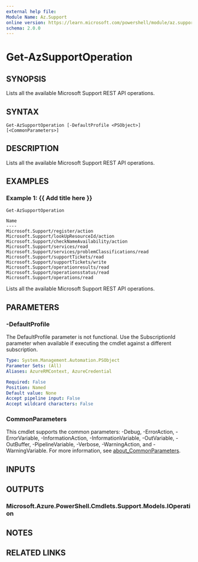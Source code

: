 ```yaml
---
external help file:
Module Name: Az.Support
online version: https://learn.microsoft.com/powershell/module/az.support/get-azsupportoperation
schema: 2.0.0
---
```


# Get-AzSupportOperation

## SYNOPSIS
Lists all the available Microsoft Support REST API operations.

## SYNTAX

```
Get-AzSupportOperation [-DefaultProfile <PSObject>] [<CommonParameters>]
```

## DESCRIPTION
Lists all the available Microsoft Support REST API operations.

## EXAMPLES

### Example 1: {{ Add title here }}
```powershell
Get-AzSupportOperation
```

```output
Name
----
Microsoft.Support/register/action
Microsoft.Support/lookUpResourceId/action
Microsoft.Support/checkNameAvailability/action
Microsoft.Support/services/read
Microsoft.Support/services/problemClassifications/read
Microsoft.Support/supportTickets/read
Microsoft.Support/supportTickets/write
Microsoft.Support/operationresults/read
Microsoft.Support/operationsstatus/read
Microsoft.Support/operations/read
```

Lists all the available Microsoft Support REST API operations.

## PARAMETERS

### -DefaultProfile
The DefaultProfile parameter is not functional.
Use the SubscriptionId parameter when available if executing the cmdlet against a different subscription.

```yaml
Type: System.Management.Automation.PSObject
Parameter Sets: (All)
Aliases: AzureRMContext, AzureCredential

Required: False
Position: Named
Default value: None
Accept pipeline input: False
Accept wildcard characters: False
```

### CommonParameters
This cmdlet supports the common parameters: -Debug, -ErrorAction, -ErrorVariable, -InformationAction, -InformationVariable, -OutVariable, -OutBuffer, -PipelineVariable, -Verbose, -WarningAction, and -WarningVariable. For more information, see [about_CommonParameters](http://go.microsoft.com/fwlink/?LinkID=113216).

## INPUTS

## OUTPUTS

### Microsoft.Azure.PowerShell.Cmdlets.Support.Models.IOperation

## NOTES

## RELATED LINKS

